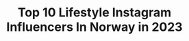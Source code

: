 ---
title: Top 10 Lifestyle Instagram Influencers In Norway in 2023
description: >-
  Find top lifestyle Instagram influencers in Norway in 2023. Most popular hashtags: #hiking #visitnorway #naturephotography.
platform: Instagram
hits: 81
text_top: Discover the most popular Instagram profiles on inBeat.
text_bottom: Our search engine holds 81 Instagram influencers like this in Norway for you to pitch.
profiles:
  - username: "saumiya"
    fullname: >-
      MIYA T. 🦋
    bio: >-
      🙋🏾‍♀️ Dark Skin South Asian Fashion | Lifestyle 📧 saumiyainq@hotmail.com
    location: "Norway"
    followers: 107075
    engagement: 1911
    commentsToLikes: 0.023033
    id: ck8swuknrfagc0j7874qbjzbg
    verified: false
    hashtags: "#desi, #tamil, #srilankan, #southasian"
  - username: "aanjaha"
    fullname: >-
      Anja Hansen
    bio: >-
      🇧🇻...🇧🇻...🇧🇻 🌼Active lifestyle🤸‍♀️ 🌼Trening/ Workout🏋️‍♀️ 🌼Friluftsliv/Hiking 🏇 🌼 🌼Collab: DM/email 🌼
    location: "Norway"
    followers: 11232
    engagement: 698
    commentsToLikes: 0.422305
    id: ck9wevvp8m2fe0j78xx2c8c8x
    verified: false
    hashtags: "#blond, #norging, #ocr, #utno"
  - username: "michellebettina"
    fullname: >-
      🦋Storyteller🦋 📍Norway
    bio: >-
      ✈️ Travel 🌱 Healthy lifestyle 🏋🏼‍♀️ Fitness 👑 Private marketing consultant 🏦 Marketing Real Estate Collab: michelle@cconsult.no
    location: "Norway"
    followers: 39947
    engagement: 481
    commentsToLikes: 0.063986
    id: ckaoz3jbjk7ne0i78aulzu91d
    verified: false
    hashtags: ""
  - username: "juliebjanes"
    fullname: >-
      Julie Bjanes | NORWAY
    bio: >-
      👨‍👩‍👧 Family first 🤰🏽 🤸🏽‍♂️Personal Trainer 🏆Doing all the things they said I couldn’t ⛰Active lifestyle=makes me happy 🌍 travel
    location: "Norway"
    followers: 15128
    engagement: 336
    commentsToLikes: 0.137986
    id: ck15qhvuk2x4x0i198u4yylk7
    verified: false
    hashtags: "#outdoorlife, #mother, #training, #mittfriluftsliv"
  - username: "evelinekarlsen"
    fullname: >-
      Eveline Karlsen
    bio: >-
      Norway YouTuber, Beauty and lifestyle influencer Live and breathe Makeup 💄 Check out my YouTube-channel👇🏼
    location: "Norway"
    followers: 73469
    engagement: 664
    commentsToLikes: 0.009036
    id: ck13c53ufynrz0i19n7mrbo8q
    verified: false
    hashtags: "#alwaysarden, #yesnakd, #nakdfashion, #wearecaia"
  - username: "kamisaaurora"
    fullname: >-
      K A M I S A
    bio: >-
      Lifestyle |Motivation | Fitness ♡ TEAM NOCCO | TEAM BAREBELLS NY YOUTUBE VIDEO
    location: "Norway"
    followers: 3079
    engagement: 1230
    commentsToLikes: 0.111330
    id: ck5bwq7eum74i0i11v5lwi1y0
    verified: false
    hashtags: "#melodigrandprix, #igtv, #blm, #reklame"
  - username: "anneliaaland"
    fullname: >-
      ANNELI AALAND 🐬
    bio: >-
      oslo, norway fashion, beauty, interior, food & lifestyle ✉️ anneli-aaland@hotmail.com
    location: "Norway"
    followers: 7383
    engagement: 473
    commentsToLikes: 0.071035
    id: ck15r51nm66qx0i19agkwr2l9
    verified: false
    hashtags: "#zalandostyle, #outfit, #interior, #ootd"
  - username: "typical.doctor"
    fullname: >-
      Patrycja J.
    bio: >-
      Medical Doctor in Norway 🩺 🇳🇴 Research🔬 Books 📚 Traveling 🛫 Yoga🙏🏻 Healthy lifestyle 🥦 Skiing ⛷ Hiking ⛰
    location: "Norway"
    followers: 6684
    engagement: 964
    commentsToLikes: 0.022930
    id: ck8t1d2f5vavk0j78vrj3625b
    verified: false
    hashtags: "#hike, #northnorway, #fall, #travelphotography"
  - username: "woicefu"
    fullname: >-
      Kjærsti
    bio: >-
      I reeeally love food 🦋 Front-end developer 🦋 Fitness & Lifestyle
    location: "Norway"
    followers: 2110
    engagement: 1211
    commentsToLikes: 0.082200
    id: ckap2tdqr08lh0i78w6rnzmpt
    verified: false
    hashtags: "#fitnessaddict, #motivasjon, #homeworkout, #homegymlife"
  - username: "zimmerchristina"
    fullname: >-
      🇳🇴 Christina Zimmer ❆
    bio: >-
      ↟ Photography ↟ Lifestyle ↟ Nature Karmøy / Alta #SonyA6500
    location: "Norway"
    followers: 2287
    engagement: 2704
    commentsToLikes: 0.153962
    id: ckaoubbhczm8u0i78xurqtttk
    verified: false
    hashtags: "#nordnorge, #thegreatplanet, #turjenter, #outdoorlife"
---